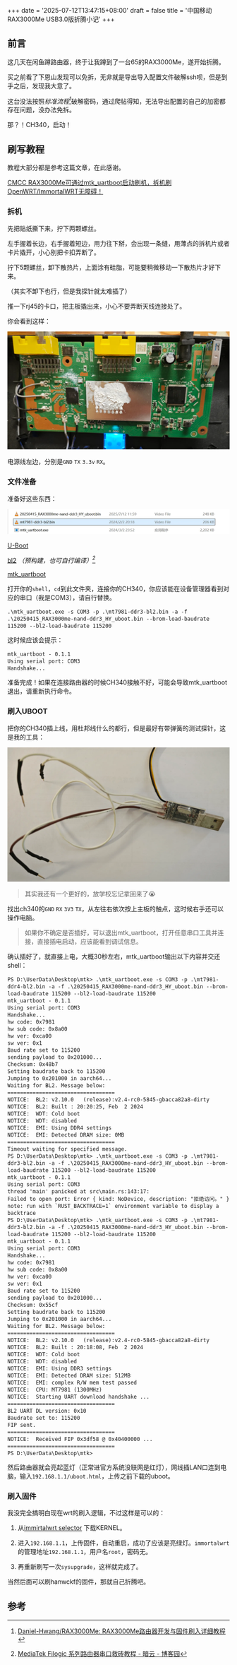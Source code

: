 +++
date = '2025-07-12T13:47:15+08:00'
draft = false
title = '中国移动RAX3000Me USB3.0版折腾小记'
+++

## 前言

这几天在闲鱼蹲路由器，终于让我蹲到了一台65的RAX3000Me，遂开始折腾。

买之前看了下恩山发现可以免拆，无非就是导出导入配置文件破解ssh呗，但是到手之后，发现我大意了。

这台没法按照<cite>标准流程[^1]</cite>破解密码，通过爬帖得知，无法导出配置的自己的加密都存在问题，没办法免拆。

那？！CH340，启动！

## 刷写教程

教程大部分都是参考这篇文章，在此感谢。

[CMCC RAX3000Me可通过mtk_uartboot启动刷机，拆机刷OpenWRT/ImmortalWRT无障碍！](https://www.right.com.cn/forum/thread-8408539-1-1.html)

### 拆机

先把贴纸撕下来，拧下两颗螺丝。

左手握着长边，右手握着短边，用力往下掰，会出现一条缝，用薄点的拆机片或者卡片撬开，小心别把卡扣弄断了。

拧下5颗螺丝，卸下散热片，上面涂有硅脂，可能要稍微移动一下散热片才好下来。

（其实不卸下也行，但是我探针就太难插了）

推一下rj45的卡口，把主板撬出来，小心不要弄断天线连接处了。

你会看到这样：

![拆机图](image.webp)

电源线左边，分别是`GND` `TX` `3.3v` `RX`。

### 文件准备

准备好这些东西：

![文件](image-1.webp)

[U-Boot](https://github.com/Daniel-Hwang/RAX3000Me/tree/main/20241111-RAX3000Me_Step12-TelnetUboot)

[bl2](https://www.lanzouw.com/ioTYu1pvi23g) <cite>（预构建，也可自行编译）[^2]</cite>

[mtk_uartboot](https://github.com/981213/mtk_uartboot/releases/tag/v0.1.1)

打开你的`shell`，`cd`到此文件夹，连接你的CH340，你应该能在设备管理器看到对应的串口（我是COM3），请自行替换。

```shell
.\mtk_uartboot.exe -s COM3 -p .\mt7981-ddr3-bl2.bin -a -f .\20250415_RAX3000me-nand-ddr3_HY_uboot.bin --brom-load-baudrate 115200 --bl2-load-baudrate 115200
```

这时候应该会提示：

```
mtk_uartboot - 0.1.1
Using serial port: COM3
Handshake...
```

准备完成！如果在连接路由器的时候CH340接触不好，可能会导致mtk_uartboot退出，请重新执行命令。

### 刷入UBOOT

把你的CH340插上线，用杜邦线什么的都行，但是最好有带弹簧的测试探针，这是我的工具：

![CH340](image-2.webp)

> 其实我还有一个更好的，放学校忘记拿回来了😭

找出ch340的`GND` `RX` `3V3` `TX`，从左往右依次按上主板的触点，这时候右手还可以操作电脑。

> 如果你不确定是否插好，可以退出mtk_uartboot，打开任意串口工具并连接，直接插电启动，应该能看到调试信息。

确认插好了，就直接上电，大概30秒左右，mtk_uartboot输出以下内容并交还shell：

```
PS D:\UserData\Desktop\mtk> .\mtk_uartboot.exe -s COM3 -p .\mt7981-ddr4-bl2.bin -a -f .\20250415_RAX3000me-nand-ddr3_HY_uboot.bin --brom-load-baudrate 115200 --bl2-load-baudrate 115200
mtk_uartboot - 0.1.1
Using serial port: COM3
Handshake...
hw code: 0x7981
hw sub code: 0x8a00
hw ver: 0xca00
sw ver: 0x1
Baud rate set to 115200
sending payload to 0x201000...
Checksum: 0x48b7
Setting baudrate back to 115200
Jumping to 0x201000 in aarch64...
Waiting for BL2. Message below:
==================================
NOTICE:  BL2: v2.10.0   (release):v2.4-rc0-5845-gbacca82a8-dirty
NOTICE:  BL2: Built : 20:20:25, Feb  2 2024
NOTICE:  WDT: Cold boot
NOTICE:  WDT: disabled
NOTICE:  EMI: Using DDR4 settings
NOTICE:  EMI: Detected DRAM size: 0MB
==================================
Timeout waiting for specified message.
PS D:\UserData\Desktop\mtk> .\mtk_uartboot.exe -s COM3 -p .\mt7981-ddr3-bl2.bin -a -f .\20250415_RAX3000me-nand-ddr3_HY_uboot.bin --brom-load-baudrate 115200 --bl2-load-baudrate 115200
mtk_uartboot - 0.1.1
Using serial port: COM3
thread 'main' panicked at src\main.rs:143:17:
Failed to open port: Error { kind: NoDevice, description: "拒绝访问。" }
note: run with `RUST_BACKTRACE=1` environment variable to display a backtrace
PS D:\UserData\Desktop\mtk> .\mtk_uartboot.exe -s COM3 -p .\mt7981-ddr3-bl2.bin -a -f .\20250415_RAX3000me-nand-ddr3_HY_uboot.bin --brom-load-baudrate 115200 --bl2-load-baudrate 115200
mtk_uartboot - 0.1.1
Using serial port: COM3
Handshake...
hw code: 0x7981
hw sub code: 0x8a00
hw ver: 0xca00
sw ver: 0x1
Baud rate set to 115200
sending payload to 0x201000...
Checksum: 0x55cf
Setting baudrate back to 115200
Jumping to 0x201000 in aarch64...
Waiting for BL2. Message below:
==================================
NOTICE:  BL2: v2.10.0   (release):v2.4-rc0-5845-gbacca82a8-dirty
NOTICE:  BL2: Built : 20:18:08, Feb  2 2024
NOTICE:  WDT: Cold boot
NOTICE:  WDT: disabled
NOTICE:  EMI: Using DDR3 settings
NOTICE:  EMI: Detected DRAM size: 512MB
NOTICE:  EMI: complex R/W mem test passed
NOTICE:  CPU: MT7981 (1300MHz)
NOTICE:  Starting UART download handshake ...
==================================
BL2 UART DL version: 0x10
Baudrate set to: 115200
FIP sent.
==================================
NOTICE:  Received FIP 0x3df58 @ 0x40400000 ...
==================================
PS D:\UserData\Desktop\mtk>
```

然后路由器就会亮起蓝灯（正常进官方系统没联网是红灯），网线插LAN口连到电脑，输入`192.168.1.1/uboot.html`，上传之前下载的uboot。

### 刷入固件

我没完全搞明白现在wrt的刷入逻辑，不过这样是可以的：

1. 从[immirtalwrt selector](https://firmware-selector.immortalwrt.org/?version=24.10.2&target=mediatek%2Ffilogic&id=cmcc_rax3000me) 下载KERNEL。

2. 进入`192.168.1.1`，上传固件，自动重启，成功了应该是亮绿灯。`immortalwrt`的管理地址`192.168.1.1`，用户名`root`，密码无。

3. 再重新刷写一次`sysupgrade`，这样就完成了。

当然后面可以刷hanwckf的固件，那就自己折腾吧。


## 参考

[^1]: [Daniel-Hwang/RAX3000Me: RAX3000Me路由器开发与固件刷入详细教程](https://github.com/Daniel-Hwang/RAX3000Me)

[^2]: [MediaTek Filogic 系列路由器串口救砖教程 - 暗云 - 博客园](https://www.cnblogs.com/p123/p/18046679)

